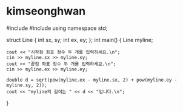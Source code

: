 # kimseonghwan

#include <iostream>
#include <cmath>
using namespace std;

struct Line {
	int sx, sy;
	int ex, ey;
};
int main() {
	Line myline;

	cout << "시작점 좌표 정수 두 개를 입력하세요.\n";
	cin >> myline.sx >> myline.sy;
	cout << "끝점 좌표 정수 두 개를 입력하세요.\n";
	cin >> myline.ex >> myline.ey;

	double d = sqrt(pow(myline.ex - myline.sx, 2) + pow(myline.ey - myline.sy, 2));
	cout << "myline의 길이는 " << d << "입니다.\n";
}
